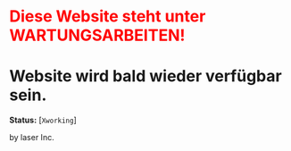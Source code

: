 # <span style="color: red">Diese Website steht unter WARTUNGSARBEITEN!</span>
# Website wird bald wieder verfügbar sein.
**Status:** [`Xworking`]

by laser Inc.

